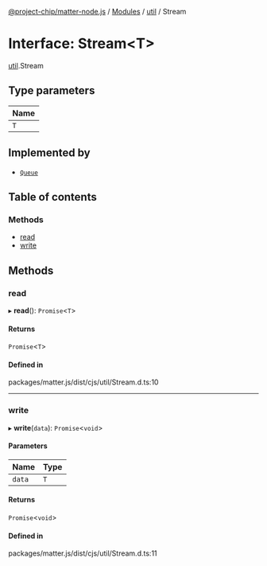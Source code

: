 [@project-chip/matter-node.js](../README.md) / [Modules](../modules.md) / [util](../modules/util.md) / Stream

# Interface: Stream<T\>

[util](../modules/util.md).Stream

## Type parameters

| Name |
| :------ |
| `T` |

## Implemented by

- [`Queue`](../classes/util.Queue.md)

## Table of contents

### Methods

- [read](util.Stream.md#read)
- [write](util.Stream.md#write)

## Methods

### read

▸ **read**(): `Promise`<`T`\>

#### Returns

`Promise`<`T`\>

#### Defined in

packages/matter.js/dist/cjs/util/Stream.d.ts:10

___

### write

▸ **write**(`data`): `Promise`<`void`\>

#### Parameters

| Name | Type |
| :------ | :------ |
| `data` | `T` |

#### Returns

`Promise`<`void`\>

#### Defined in

packages/matter.js/dist/cjs/util/Stream.d.ts:11
